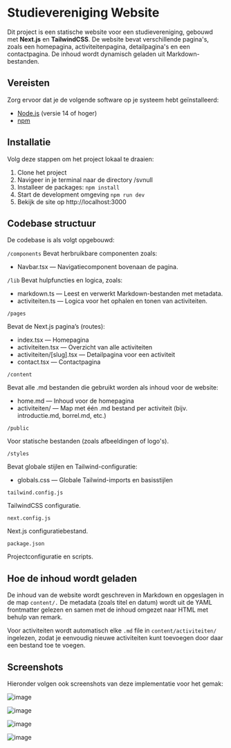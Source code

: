# Studievereniging Website

Dit project is een statische website voor een studievereniging, gebouwd met **Next.js** en **TailwindCSS**. De website bevat verschillende pagina's, zoals een homepagina, activiteitenpagina, detailpagina's en een contactpagina. De inhoud wordt dynamisch geladen uit Markdown-bestanden.

## Vereisten

Zorg ervoor dat je de volgende software op je systeem hebt geïnstalleerd:

- [Node.js](https://nodejs.org/) (versie 14 of hoger)
- [npm](https://www.npmjs.com/)

## Installatie

Volg deze stappen om het project lokaal te draaien:

1. Clone het project
2. Navigeer in je terminal naar de directory /svnull
3. Installeer de packages: ```npm install```
4. Start de development omgeving ```npm run dev```
5. Bekijk de site op http://localhost:3000

## Codebase structuur
De codebase is als volgt opgebouwd:

```/components```
Bevat herbruikbare componenten zoals:
* Navbar.tsx — Navigatiecomponent bovenaan de pagina.

```/lib```
Bevat hulpfuncties en logica, zoals:
* markdown.ts — Leest en verwerkt Markdown-bestanden met metadata.
* activiteiten.ts — Logica voor het ophalen en tonen van activiteiten.

```/pages```

Bevat de Next.js pagina’s (routes):
* index.tsx — Homepagina
* activiteiten.tsx — Overzicht van alle activiteiten
* activiteiten/[slug].tsx — Detailpagina voor een activiteit
* contact.tsx — Contactpagina

```/content```

Bevat alle .md bestanden die gebruikt worden als inhoud voor de website:
* home.md — Inhoud voor de homepagina
* activiteiten/ — Map met één .md bestand per activiteit (bijv. introductie.md, borrel.md, etc.)

```/public```

Voor statische bestanden (zoals afbeeldingen of logo's).

```/styles```

Bevat globale stijlen en Tailwind-configuratie:
* globals.css — Globale Tailwind-imports en basisstijlen

```tailwind.config.js```

TailwindCSS configuratie.

```next.config.js```

Next.js configuratiebestand.

```package.json```

Projectconfiguratie en scripts.

## Hoe de inhoud wordt geladen
De inhoud van de website wordt geschreven in Markdown en opgeslagen in de map ```content/.``` De metadata (zoals titel en datum) wordt uit de YAML frontmatter gelezen en samen met de inhoud omgezet naar HTML met behulp van remark.

Voor activiteiten wordt automatisch elke ```.md``` file in ```content/activiteiten/``` ingelezen, zodat je eenvoudig nieuwe activiteiten kunt toevoegen door daar een bestand toe te voegen.

## Screenshots

Hieronder volgen ook screenshots van deze implementatie voor het gemak:

![image](https://github.com/user-attachments/assets/01b49480-e182-430e-995d-60069bb0fa1f)

![image](https://github.com/user-attachments/assets/4e1bbe56-970c-4ed6-bfd7-73a8d591e11a)

![image](https://github.com/user-attachments/assets/954147a4-1003-48b6-8bb8-481b599b8b99)

![image](https://github.com/user-attachments/assets/3624e36a-06c0-4207-9351-1e2063059e88)



